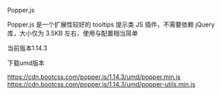 Popper.js

Popper.js 是一个扩展性较好的 tooltips 提示类 JS 插件，不需要依赖 jQuery 库，大小仅为 3.5KB 左右，使用与配置相当简单


当前版本1.14.3

下载umd版本

https://cdn.bootcss.com/popper.js/1.14.3/umd/popper.min.js
https://cdn.bootcss.com/popper.js/1.14.3/umd/popper-utils.min.js
